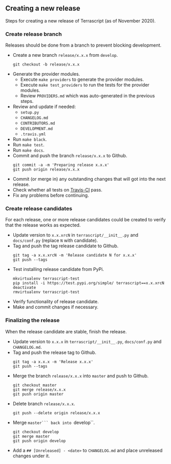 ## Creating a new release
Steps for creating a new release of Terrascript (as of November 2020).
### Create release branch
Releases should be done from a branch to prevent blocking development.
* Create a new branch ``release/x.x.x`` from ``develop``.
    ```
    git checkout -b release/x.x.x
    ```
* Generate the provider modules.
  - Execute ``make providers`` to generate the provider modules.
  - Execute ``make test_providers`` to run the tests for the provider modules.
  - Review ``PROVIDERS.md`` which was auto-generated in the previous steps. 
* Review and update if needed:
  - ``setup.py``
  - ``CHANGELOG.md``
  - ``CONTRIBUTORS.md``
  - ``DEVELOPMENT.md``
  - ``.travis.yml``
* Run ``make black``.
* Run ``make test``.
* Run ``make docs``.
* Commit and push the branch ``release/x.x.x`` to Github.
    ```
    git commit -a -m 'Preparing release x.x.x'
    git push origin release/x.x.x
    ```
* Commit (or merge in) any outstanding changes that will got into the next release.
* Check whether all tests on [Travis-CI](https://www.travis-ci.org/mjuenema/python-terrascript) pass.
* Fix any problems before continuing.

### Create release candidates
For each release, one or more release candidates could be created to verify that the release works as expected.
* Update version to `x.x.xrcN` in ``terrascript/__init__.py`` and ``docs/conf.py`` (replace `N` with candidate).
* Tag and push the tag release candidate to Github.
    ```
    git tag -a x.x.xrcN -m 'Release candidate N for x.x.x'
    git push --tags
    ```
* Test installing release candidate from PyPi.
    ```
    mkvirtualenv terrascript-test
    pip install -i https://test.pypi.org/simple/ terrascript==x.x.xrcN
    deactivate
    rmvirtualenv terrascript-test
    ```
* Verify functionality of release candidate.
* Make and commit changes if necessary.

### Finalizing the release
When the release candidate are stable, finish the release.
* Update version to `x.x.x` in ``terrascript/__init__.py``, ``docs/conf.py`` and ``CHANGELOG.md``.
* Tag and push the release tag to Github.
    ```
    git tag -a x.x.x -m 'Release x.x.x'
    git push --tags
    ```
* Merge the branch ``release/x.x.x`` into ``master`` and push to Github.
    ```
    git checkout master
    git merge release/x.x.x
    git push origin master
    ```
* Delete branch ``release/x.x.x``.
    ```
    git push --delete origin release/x.x.x
    ```
* Merge ``master``` back into ``develop``.
    ```
    git checkout develop
    git merge master
    git push origin develop
    ```
* Add a `## [Unreleased] - <date>` to ``CHANGELOG.md`` and place unreleased changes under it.

